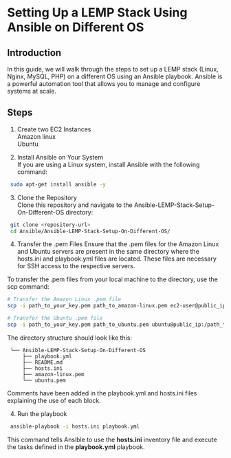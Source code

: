 # Setting Up a LEMP Stack Using Ansible on Different OS
## Introduction
In this guide, we will walk through the steps to set up a LEMP stack (Linux, Nginx, MySQL, PHP) on a different OS using an Ansible playbook.  Ansible is a powerful automation tool that allows you to manage and configure systems at scale.

## Steps
1. Create two EC2 Instances  
    Amazon linux  
    Ubuntu
   
2. Install Ansible on Your System  
If you are using a Linux system, install Ansible with the following command:
   
```bash
 sudo apt-get install ansible -y
```

3. Clone the Repository  
Clone this repository and navigate to the Ansible-LEMP-Stack-Setup-On-Different-OS directory:
```bash
 git clone <repository-url>
 cd Ansible/Ansible-LEMP-Stack-Setup-On-Different-OS/
```

4. Transfer the .pem Files
Ensure that the .pem files for the Amazon Linux and Ubuntu servers are present in the same directory where the hosts.ini and playbook.yml files are located.  These files are necessary for SSH access to the respective servers.

To transfer the .pem files from your local machine to the directory, use the scp command:

```bash
# Transfer the Amazon Linux .pem file
scp -i path_to_your_key.pem path_to_amazon-linux.pem ec2-user@public_ip:/path_to_Ansible-LEMP-Stack-Setup-On-Different-OS/

# Transfer the Ubuntu .pem file
scp -i path_to_your_key.pem path_to_ubuntu.pem ubuntu@public_ip:/path_to_Ansible-LEMP-Stack-Setup-On-Different-OS/
```

The directory structure should look like this:
```plaintextAnsible
 └── Ansible-LEMP-Stack-Setup-On-Different-OS
     ├── playbook.yml
     ├── README.md
     ├── hosts.ini
     ├── amazon-linux.pem
     └── ubuntu.pem
```
Comments have been added in the playbook.yml and hosts.ini files explaining the use of each block.

4. Run the playbook  

```bash
 ansible-playbook -i hosts.ini playbook.yml
```
This command tells Ansible to use the **hosts.ini** inventory file and execute the tasks defined in the **playbook.yml** playbook.
